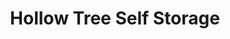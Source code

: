 ---
title: "Hollow Tree Self Storage"
url: /darien/hollow-tree-self-storage/
shop: storage rental
---